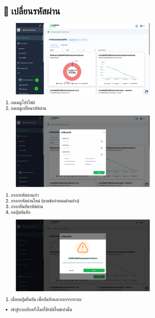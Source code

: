 # 🔐 เปลี่ยนรหัสผ่าน

<figure><img src="../.gitbook/assets/image (5).png" alt=""><figcaption></figcaption></figure>

1. กดเมนูโปรไฟล์
2. กดเมนูเปลี่ยนรหัสผ่าน



<figure><img src="../.gitbook/assets/image (1) (1) (1) (1) (1) (1) (1) (1).png" alt=""><figcaption></figcaption></figure>

1. กรอกรหัสผ่านเก่า
2. กรอกรหัสผ่านใหม่ (ตามข้อกำหนดด้านล่าง)
3. กรอกยืนยันรหัสผ่าน
4. กดปุ่มบันทึก



<figure><img src="../.gitbook/assets/image (2) (1) (1) (1) (1).png" alt=""><figcaption></figcaption></figure>

1. เมื่อกดปุ่มยืนยัน เพื่อบันทึกและออกจากระบบ

* เข้าสู่ระบบอีกครั้งโดยใช้รหัสใหม่เท่านั้น
